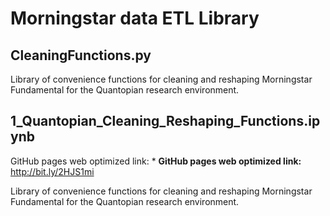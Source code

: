 # Morningstar data ETL Library 

## CleaningFunctions.py

Library of convenience functions for cleaning and reshaping Morningstar 
Fundamental for the Quantopian research environment.

## 1_Quantopian_Cleaning_Reshaping_Functions.ipynb

GitHub pages web optimized link: * **GitHub pages web optimized link:** http://bit.ly/2HJS1mi

Library of convenience functions for cleaning and reshaping Morningstar 
Fundamental for the Quantopian research environment.
